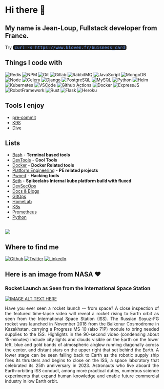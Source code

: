 <h1>Hi there 👋</h1>
<h2>My name is Jean-Loup, Fullstack developer from France.</h2>
<p>Try <span style="font-family: monospace,monospace;font-size: 1em;color: cornflowerblue;background-color: #202020;width: fit-content;padding-left: 5px;padding-right: 5px;border-radius: 5px;margin-top: 8px;">curl -s https://www.kloven.fr/buisness_card</span></p>
<h2>Things I code with</h2>
<p>
  <img alt="Redis" src="https://img.shields.io/badge/-redis-D92B21?style=flat-square&logo=redis&logoColor=white" />
  <img alt="NPM" src="https://img.shields.io/badge/-NPM-CB3837?style=flat-square&logo=npm&logoColor=white" />
  <img alt="Git" src="https://img.shields.io/badge/-Git-F05032?style=flat-square&logo=Git&logoColor=white" />
  <img alt="Gitlab" src="https://img.shields.io/badge/-Gitlab-F56A25?style=flat-square&logo=Gitlab&logoColor=white" />
  <img alt="RabbitMQ" src="https://img.shields.io/badge/-RabbitMQ-FF6600?style=flat-square&logo=RabbitMQ&logoColor=white" />
  <img alt="JavaScript" src="https://img.shields.io/badge/-JavaScript-F7DF1E?style=flat-square&logo=JavaScript&logoColor=white" />
  <img alt="MongoDB" src="https://img.shields.io/badge/-MongoDB-47A248?style=flat-square&logo=MongoDB&logoColor=white" />
  <img alt="Node" src="https://img.shields.io/badge/-Node-339933?style=flat-square&logo=Node.js&logoColor=white" />
  <img alt="Celery" src="https://img.shields.io/badge/-Celery-37814A?style=flat-square&logo=Celery&logoColor=white" />
  <img alt="Django" src="https://img.shields.io/badge/-Django-092E20?style=flat-square&logo=Django&logoColor=white" />
  <img alt="PostgreSQL" src="https://img.shields.io/badge/-PostgreSQL-336791?style=flat-square&logo=PostgreSQL&logoColor=white" />
  <img alt="MySQL" src="https://img.shields.io/badge/-MySQL-4479A1?style=flat-square&logo=MySQL&logoColor=white" />
  <img alt="Python" src="https://img.shields.io/badge/-Python-3776AB?style=flat-square&logo=Python&logoColor=white" />
  <img alt="Helm" src="https://img.shields.io/badge/-Helm-0F1689?style=flat-square&logo=helm&logoColor=white" />
  <img alt="Kubernetes" src="https://img.shields.io/badge/-Kubernetes-316CE6?style=flat-square&logo=kubernetes&logoColor=white" />
  <img alt="VSCode" src="https://img.shields.io/badge/-VSCode-007ACC?style=flat-square&logo=visual-studio-code&logoColor=white" />
  <img alt="Github Actions" src="https://img.shields.io/badge/-Github Actions-2088FF?style=flat-square&logo=github-actions&logoColor=white" />
  <img alt="Docker" src="https://img.shields.io/badge/-Docker-2496ED?style=flat-square&logo=Docker&logoColor=white" />
  <img alt="ExpressJS" src="https://img.shields.io/badge/-ExpressJS-45b8d8?style=flat-square&logo=Express&logoColor=white" />
  <img alt="RobotFramework" src="https://img.shields.io/badge/-RobotFramework-00C0B5?style=flat-square&logo=robotframework&logoColor=white" />
  <img alt="Rust" src="https://img.shields.io/badge/-Rust-0B7261?style=flat-square&logo=rust&logoColor=white" />
  <img alt="Flask" src="https://img.shields.io/badge/-Flask-000000?style=flat-square&logo=Flask&logoColor=white" />
  <img alt="Heroku" src="https://img.shields.io/badge/-Heroku-430098?style=flat-square&logo=Heroku&logoColor=white" />
</p>


<h2>Tools I enjoy</h2>

<ul>
  <li><a href="https://pre-commit.com/" target="_blank">pre-commit</a></li>
  <li><a href="https://github.com/derailed/k9s" target="_blank">K9S</a></li>
  <li><a href="https://github.com/wagoodman/dive" target="_blank">Dive</a></li>
</ul>

<h2>Lists</h2>

<ul>
  <li><a href="https://github.com/stars/Kl0ven/lists/bash" target="_blank">Bash</a> <span> - <b>Terminal based tools</b></span></li>
  <li><a href="https://github.com/stars/Kl0ven/lists/devtools" target="_blank">DevTools</a> <span> - <b>Cool Tools</b></span></li>
  <li><a href="https://github.com/stars/Kl0ven/lists/docker" target="_blank">Docker</a> <span> - <b>Docker Related tools</b></span></li>
  <li><a href="https://github.com/stars/Kl0ven/lists/platform-engineering" target="_blank">Platform Engineering</a> <span> - <b>PE related projects</b></span></li>
  <li><a href="https://github.com/stars/Kl0ven/lists/pwned" target="_blank">Pwned</a> <span> - <b>Hacking tools</b></span></li>
  <li><a href="https://github.com/stars/Kl0ven/lists/seth" target="_blank">Seth</a> <span> - <b>Spikeelabs Internal kube platform build with fluxcd</b></span></li>
  <li><a href="https://github.com/stars/Kl0ven/lists/devsecops" target="_blank">DevSecOps</a></li>
  <li><a href="https://github.com/stars/Kl0ven/lists/docs-blogs" target="_blank">Docs & Blogs</a></li>
  <li><a href="https://github.com/stars/Kl0ven/lists/gitops" target="_blank">GitOps</a></li>
  <li><a href="https://github.com/stars/Kl0ven/lists/homelab" target="_blank">HomeLab</a></li>
  <li><a href="https://github.com/stars/Kl0ven/lists/k8s" target="_blank">K8s</a></li>
  <li><a href="https://github.com/stars/Kl0ven/lists/prometheus" target="_blank">Prometheus</a></li>
  <li><a href="https://github.com/stars/Kl0ven/lists/python" target="_blank">Python</a></li>
</ul>

<br>

<img class="fit-picture" src="https://github-readme-stats.vercel.app/api?username=kl0ven&show_icons=true&theme=radical">


<h2> Where to find me </h2>
<p>
  <a href="https://github.com/Kl0ven" target="_blank"><img alt="Github" src="https://img.shields.io/badge/GitHub-%2312100E.svg?&style=for-the-badge&logo=Github&logoColor=white" /></a>
  <a href="https://twitter.com/Kl0ven" target="_blank"><img alt="Twitter" src="https://img.shields.io/badge/twitter-%231DA1F2.svg?&style=for-the-badge&logo=twitter&logoColor=white" /></a>
  <a href="https://www.linkedin.com/in/jean-loup-monnier-171791113/" target="_blank"><img alt="LinkedIn" src="https://img.shields.io/badge/linkedin-%230077B5.svg?&style=for-the-badge&logo=linkedin&logoColor=white" /></a>
</p>

<h2>Here is an image from NASA ❤</h2>
<h3>Rocket Launch as Seen from the International Space Station</h3>

<a href="http://www.youtube.com/watch?feature=player_embedded&v=B1R3dTdcpSU" target="_blank"><img src="http://img.youtube.com/vi/B1R3dTdcpSU/0.jpg" alt="IMAGE ALT TEXT HERE" /></a>



<p style=" text-align: justify;">Have you ever seen a rocket launch -- from space?  A close inspection of the featured time-lapse video will reveal a rocket rising to Earth orbit as seen from the International Space Station (ISS).  The Russian Soyuz-FG rocket was launched in November 2018 from the Baikonur Cosmodrome in Kazakhstan, carrying a Progress MS-10 (also 71P) module to bring needed supplies to the ISS.  Highlights in the 90-second video (condensing about 15-minutes) include city lights and clouds visible on the Earth on the lower left, blue and gold bands of atmospheric airglow running diagonally across the center, and distant stars on the upper right that set behind the Earth. A lower stage can be seen falling back to Earth as the robotic supply ship fires its thrusters and begins to close on the ISS, a space laboratory that celebrated its 25th anniversary in 2023. Astronauts who live aboard the Earth-orbiting ISS conduct, among more practical duties, numerous science experiments that expand human knowledge and enable future commercial industry in low Earth orbit.</p>